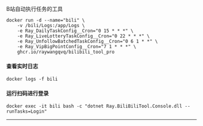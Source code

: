 B站自动执行任务的工具



```
docker run -d --name="bili" \
    -v /bili/Logs:/app/Logs \
    -e Ray_DailyTaskConfig__Cron="0 15 * * *" \
    -e Ray_LiveLotteryTaskConfig__Cron="0 22 * * *" \
    -e Ray_UnfollowBatchedTaskConfig__Cron="0 6 1 * *" \
    -e Ray_VipBigPointConfig__Cron="7 1 * * *" \
    ghcr.io/raywangqvq/bilibili_tool_pro
```





#### 查看实时日志
```
docker logs -f bili
```



####  运行扫码进行登录
```
docker exec -it bili bash -c "dotnet Ray.BiliBiliTool.Console.dll --runTasks=Login"
```





---
